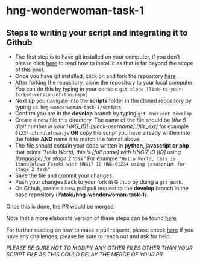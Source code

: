 # hng-wonderwoman-task-1

## Steps to writing your script and integrating it to Github
* The first step is to have git installed on your computer, if you don’t please click [here](https://git-scm.com/book/en/v2/Getting-Started-Installing-Git) to read how to install it as that is far beyond the scope of this post.
* Once you have git installed, click on and fork the repository [here](https://github.com/ifatoki/hng-wonderwoman-task-1)
* After forking the repository, clone the repository to your local computer. You can do this by typing in your console `git clone [link-to-your-forked-version-of-the-repo]`
* Next up you navigate into the **scripts** folder in the cloned repository by typing `cd hng-wonderwoman-task-1/scripts`
* Confirm you are in the **develop** branch by typing `git checkout develop`
* Create a new file this directory. The name of the file should be *[the 5 digit number in your HNG_ID]-[slack-username].[file_ext]* for example `01234-itunuloluwa.js` **OR** copy the script you have already written into the folder **AND** name it to match the format above.
* The file should contain your code written in **python, javascript or php** that prints *"Hello World, this is [full name] with HNGi7 ID [ID] using [language] for stage 2 task"* For example `"Hello World, this is Itunuloluwa Fatoki with HNGi7 ID HNG-01234 using javascript for stage 2 task"`
* Save the file and commit your changes.
* Push your changes back to your fork in Github by doing a `git push`.
* On Github, create a new pull pull request to the **develop** branch in the base repository (**ifatoki/hng-wonderwoman-task-1**).

Once this is done, the PR would be merged.

Note that a more elaborate version of these steps can be found [here](https://docs.google.com/document/d/1CFb1JXDBRYbs_O54hcaq_Qh06VQkZi_AKkLg3gAO1e4/edit?usp=sharing)

For further reading on how to make a pull request, please check [here](https://www.digitalocean.com/community/tutorials/how-to-create-a-pull-request-on-github) 
If you have any challenges, please be sure to reach out and ask for help.

*PLEASE BE SURE NOT TO MODIFY ANY OTHER FILES OTHER THAN YOUR SCRIPT FILE AS THIS COULD DELAY THE MERGE OF YOUR PR.*
